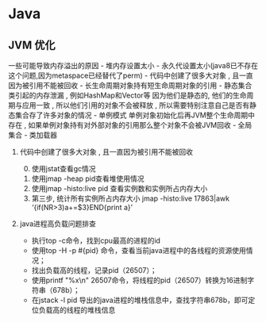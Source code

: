 # Java

## JVM 优化
一些可能导致内存溢出的原因
    - 堆内存设置太小
    - 永久代设置太小(java8已不存在这个问题,因为metaspace已经替代了perm)
    - 代码中创建了很多大对象 , 且一直因为被引用不能被回收
    - 长生命周期对象持有短生命周期对象的引用
    - 静态集合类引起的内存泄漏 , 例如HashMap和Vector等  因为他们是静态的, 他们的生命周期与应用一致 , 所以他们引用的对象不会被释放 , 所以需要特别注意自己是否有静态集合存了许多对象的情况
    - 单例模式 单例对象初始化后再JVM整个生命周期中存在 , 如果单例对象持有对外部对象的引用那么整个对象不会被JVM回收
    - 全局集合
    - 类加载器 


1. 代码中创建了很多大对象 , 且一直因为被引用不能被回收

    0) 使用jstat查看gc情况
    1) 使用jmap -heap pid查看堆使用情况
    2) 使用jmap -histo:live pid 查看实例数和实例所占内存大小
    3) 第三步, 统计所有实例所占内存大小 jmap -histo:live 17863|awk ‘{if(NR>3)a+=\$3}END{print a}’ 


2.  java进程高负载问题排查

    - 执行top -c命令，找到cpu最高的进程的id
    - 使用top -H -p #{pid} 命令，查看当前java进程中的各线程的资源使用情况；
    - 找出负载高的线程，记录pid（26507）；
    - 使用printf "%x\n" 26507命令，将线程的pid（26507）转换为16进制字符串（678b）；
    - 在jstack -l pid 导出的java进程的堆栈信息中，查找字符串678b，即可定位负载高的线程的堆栈信息
